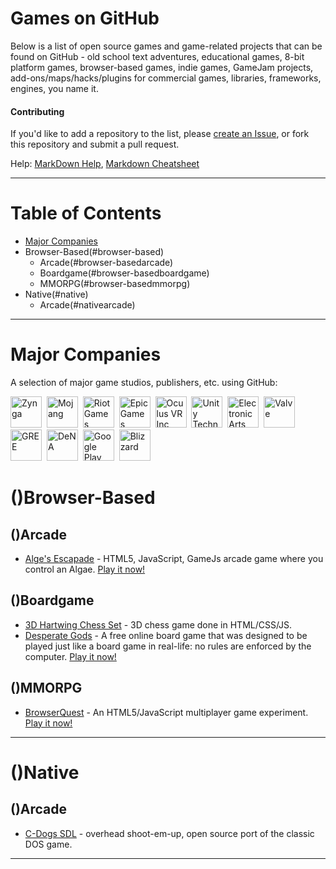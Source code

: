 # Games on GitHub

Below is a list of open source games and game-related projects that can be found on GitHub - old school text adventures, educational games, 8-bit platform games, browser-based games, indie games, GameJam projects, add-ons/maps/hacks/plugins for commercial games, libraries, frameworks, engines, you name it.

#### Contributing

If you'd like to add a repository to the list, please [create an Issue](https://github.com/leereilly/games/issues), or fork this repository and submit a pull request.

Help: [MarkDown Help](https://help.github.com/articles/github-flavored-markdown), [Markdown Cheatsheet](https://github.com/adam-p/markdown-here/wiki/Markdown-Cheatsheet)

-------

# Table of Contents

- [Major Companies](#major-companies)
- Browser-Based(#browser-based)
	- Arcade(#browser-basedarcade)
	- Boardgame(#browser-basedboardgame)
	- MMORPG(#browser-basedmmorpg)
- Native(#native)
	- Arcade(#nativearcade)

-------

# Major Companies

A selection of major game studios, publishers, etc. using GitHub:

[<img src="https://github.com/zynga.png" title="Zynga" height="50">](https://github.com/zynga)&nbsp;
[<img src="https://github.com/mojang.png" title="Mojang" height="50">](https://github.com/mojang)&nbsp;
[<img src="https://github.com/riotgames.png" title="Riot Games" height="50">](https://github.com/riotgames)&nbsp;
[<img src="https://github.com/epicgames.png" title="Epic Games" height="50">](https://github.com/epicgames)&nbsp;
[<img src="https://github.com/OculusVR.png" title="Oculus VR Inc" height="50">](https://github.com/OculusVR)&nbsp;
[<img src="https://github.com/unity-technologies.png" title="Unity Technologies" height="50">](https://github.com/unity-technologies)&nbsp;
[<img src="https://github.com/electronic-arts.png" title="Electronic Arts" height="50">](https://github.com/electronic-arts)&nbsp;
[<img src="https://github.com/valvesoftware.png" title="Valve" height="50">](https://github.com/valvesoftware)&nbsp;
[<img src="https://github.com/gree.png" title="GREE" height="50">](https://github.com/gree)&nbsp;
[<img src="https://github.com/dena.png" title="DeNA" height="50">](https://github.com/dena)&nbsp;
[<img src="https://github.com/playgameservices.png" title="Google Play Game Services" height="50">](https://github.com/playgameservices)&nbsp;
[<img src="https://github.com/blizzard.png" title="Blizzard" height="50">](https://github.com/blizzard)&nbsp;

# (<a name="browser-based"></a>)Browser-Based

## (<a name="browser-basedarcade"></a>)Arcade
* [Alge's Escapade](https://github.com/Dave-and-Mike/game-off-2012) - HTML5, JavaScript, GameJs arcade game where you control an Algae. [Play it now!](http://dave-and-mike.github.io/game-off-2012/)


## (<a name="browser-basedboardgame"></a>)Boardgame
* [3D Hartwing Chess Set](https://github.com/juliangarnier/3D-Hartwig-chess-set) - 3D chess game done in HTML/CSS/JS. 
* [Desperate Gods](https://github.com/David20321/FTJ) - A free online board game that was designed to be played just like a board game in real-life: no rules are enforced by the computer. [Play it now!](http://www.wolfire.com/desperate-gods)


## (<a name="browser-basedmmorpg"></a>)MMORPG
* [BrowserQuest](https://github.com/mozilla/BrowserQuest) - An HTML5/JavaScript multiplayer game experiment. [Play it now!](http://browserquest.mozilla.org/)


-------

# (<a name="native"></a>)Native

## (<a name="nativearcade"></a>)Arcade
* [C-Dogs SDL](https://github.com/cxong/cdogs-sdl) - overhead shoot-em-up, open source port of the classic DOS game. 


-------

